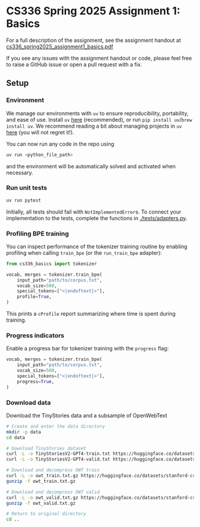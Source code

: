 # CS336 Spring 2025 Assignment 1: Basics

For a full description of the assignment, see the assignment handout at
[cs336_spring2025_assignment1_basics.pdf](./cs336_spring2025_assignment1_basics.pdf)

If you see any issues with the assignment handout or code, please feel free to
raise a GitHub issue or open a pull request with a fix.

## Setup

### Environment

We manage our environments with `uv` to ensure reproducibility, portability, and ease of use.
Install `uv` [here](https://github.com/astral-sh/uv) (recommended), or run `pip install uv`/`brew install uv`.
We recommend reading a bit about managing projects in `uv` [here](https://docs.astral.sh/uv/guides/projects/#managing-dependencies) (you will not regret it!).

You can now run any code in the repo using

```sh
uv run <python_file_path>
```

and the environment will be automatically solved and activated when necessary.

### Run unit tests

```sh
uv run pytest
```

Initially, all tests should fail with `NotImplementedError`s.
To connect your implementation to the tests, complete the
functions in [./tests/adapters.py](./tests/adapters.py).

### Profiling BPE training

You can inspect performance of the tokenizer training routine by enabling
profiling when calling `train_bpe` (or the `run_train_bpe` adapter):

```python
from cs336_basics import tokenizer

vocab, merges = tokenizer.train_bpe(
    input_path="path/to/corpus.txt",
    vocab_size=500,
    special_tokens=["<|endoftext|>"],
    profile=True,
)
```

This prints a `cProfile` report summarizing where time is spent during training.

### Progress indicators

Enable a progress bar for tokenizer training with the `progress` flag:

```python
vocab, merges = tokenizer.train_bpe(
    input_path="path/to/corpus.txt",
    vocab_size=500,
    special_tokens=["<|endoftext|>"],
    progress=True,
)
```

### Download data

Download the TinyStories data and a subsample of OpenWebText

```sh
# Create and enter the data directory
mkdir -p data
cd data

# Download TinyStories dataset
curl -L -o TinyStoriesV2-GPT4-train.txt https://huggingface.co/datasets/roneneldan/TinyStories/resolve/main/TinyStoriesV2-GPT4-train.txt
curl -L -o TinyStoriesV2-GPT4-valid.txt https://huggingface.co/datasets/roneneldan/TinyStories/resolve/main/TinyStoriesV2-GPT4-valid.txt

# Download and decompress OWT train
curl -L -o owt_train.txt.gz https://huggingface.co/datasets/stanford-cs336/owt-sample/resolve/main/owt_train.txt.gz
gunzip -f owt_train.txt.gz

# Download and decompress OWT valid
curl -L -o owt_valid.txt.gz https://huggingface.co/datasets/stanford-cs336/owt-sample/resolve/main/owt_valid.txt.gz
gunzip -f owt_valid.txt.gz

# Return to original directory
cd ..

```
